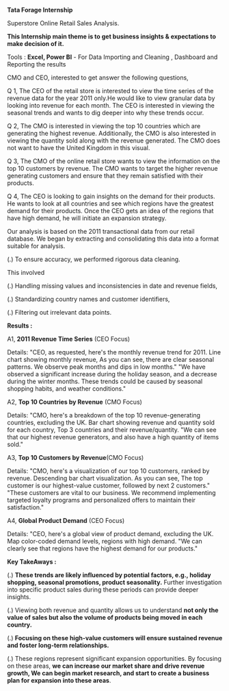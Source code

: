 **Tata Forage Internship**

Superstore Online Retail Sales Analysis.

**This Internship main theme is to get business insights & expectations to make decision of it.**

Tools : 
**Excel, Power BI** -  For Data Importing and Cleaning , Dashboard and Reporting the results

CMO and CEO, interested to get answer the following questions,

Q 1, The CEO of the retail store is interested to view the time series of the revenue data for the year 2011 only.He would like to view granular data by looking into revenue for each month. The CEO is interested in viewing the seasonal trends and wants to dig deeper into why these trends occur.

Q 2, The CMO is interested in viewing the top 10 countries which are generating the highest revenue. Additionally, the CMO is also interested in viewing the quantity sold along with the
revenue generated. The CMO does not want to have the United Kingdom in this visual.

Q 3, The CMO of the online retail store wants to view the information on the top 10 customers by revenue. 
The CMO wants to target the higher revenue generating customers and ensure that they remain satisfied with their products.

Q 4, The CEO is looking to gain insights on the demand for their products. He wants to look at all countries and see which regions have the greatest demand for their products.
Once the CEO gets an idea of the regions that have high demand, he will initiate an expansion strategy.


Our analysis is based on the 2011 transactional data from our retail database. 
We began by extracting and consolidating this data into a format suitable for analysis.


(.) To ensure accuracy, we performed rigorous data cleaning. 

This involved 

(.) Handling missing values and inconsistencies in date and revenue fields,

(.) Standardizing country names and customer identifiers,

(.) Filtering out irrelevant data points.


**Results :**

A1, **2011 Revenue Time Series** (CEO Focus)

Details:
"CEO, as requested, here's the monthly revenue trend for 2011. Line chart showing monthly revenue, 
As you can see, there are clear seasonal patterns. We observe peak months and dips in low months."
"We have observed a significant increase during the holiday season, and a decrease during the winter months. 
These trends could be caused by seasonal shopping habits, and weather conditions."

A2, **Top 10 Countries by Revenue** (CMO Focus)

Details:
"CMO, here's a breakdown of the top 10 revenue-generating countries, excluding the UK. 
Bar chart showing revenue and quantity sold for each country, Top 3 countries and their revenue/quantity.
"We can see that our highest revenue generators, and also have a high quantity of items sold."

A3, **Top 10 Customers by Revenue**(CMO Focus)

Details:
"CMO, here's a visualization of our top 10 customers, ranked by revenue. Descending bar chart visualization. 
As you can see, The top customer is our highest-value customer, followed by next 2 customers."
"These customers are vital to our business. We recommend implementing targeted loyalty programs and personalized offers to maintain their satisfaction."

A4,  **Global Product Demand** (CEO Focus)

Details:
"CEO, here's a global view of product demand, excluding the UK. Map  color-coded demand levels, regions with high demand.
"We can clearly see that regions have the highest demand for our products."


**Key TakeAways :**

(.) **These trends are likely influenced by potential factors, e.g., holiday shopping, seasonal promotions, product seasonality.** Further investigation into specific product sales during
    these periods can provide deeper insights.

(.) Viewing both revenue and quantity allows us to understand **not only the value of sales but also the volume of products being moved in each country.**

(.) **Focusing on these high-value customers will ensure sustained revenue and foster long-term relationships.**

(.) These regions represent significant expansion opportunities. By focusing on these areas, **we can increase our market share and drive revenue growth, We can begin market research,        and start to create a business plan for expansion into these areas**.
